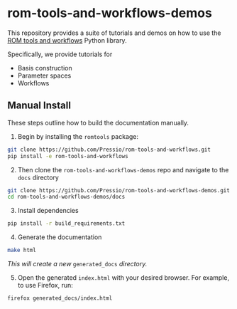 # rom-tools-and-workflows-demos

This repository provides a suite of tutorials and demos on how to use the [ROM tools and workflows](https://pressio.github.io/rom-tools-and-workflows/romtools.html) Python library.

Specifically, we provide tutorials for
- Basis construction
- Parameter spaces
- Workflows

## Manual Install

These steps outline how to build the documentation manually.

1. Begin by installing the `romtools` package:

```sh
git clone https://github.com/Pressio/rom-tools-and-workflows.git
pip install -e rom-tools-and-workflows
```

2. Then clone the `rom-tools-and-workflows-demos` repo and navigate to the `docs` directory
```sh
git clone https://github.com/Pressio/rom-tools-and-workflows-demos.git
cd rom-tools-and-workflows-demos/docs
```

3. Install dependencies

```sh
pip install -r build_requirements.txt
```

4. Generate the documentation

```sh
make html
```

_This will create a new_ `generated_docs` _directory._

5. Open the generated `index.html` with your desired browser. For example, to use Firefox, run:

```sh
firefox generated_docs/index.html
```
